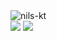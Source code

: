 <img align="center" src="https://i.imgur.com/zvygV2A.jpeg" alt="nils-kt" />
<div>
<img valign="top" src="https://github-readme-stats.vercel.app/api?username=nils-kt&show_icons=false&theme=dracula&title_color=ffffff&bg_color=0e111a" />
<img valign="top" src="https://github-readme-stats.vercel.app/api/top-langs/?username=nils-kt&theme=dracula&layout=compact&title_color=ffffff&bg_color=0e111a" />
</div>
